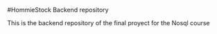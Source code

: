 #HommieStock Backend repository

This is the backend repository of the final proyect for the Nosql course